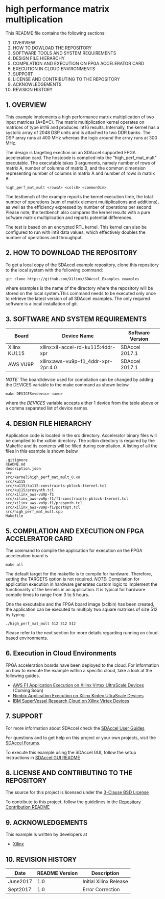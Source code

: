 high performance matrix multiplication
======================

This README file contains the following sections:

1. OVERVIEW
2. HOW TO DOWLOAD THE REPOSITORY
3. SOFTWARE TOOLS AND SYSTEM REQUIREMENTS
4. DESIGN FILE HIERARCHY
5. COMPILATION AND EXECUTION ON FPGA ACCELERATOR CARD
6. EXECUTION IN CLOUD ENVIRONMENTS
7. SUPPORT
8. LICENSE AND CONTRIBUTING TO THE REPOSITORY
9. ACKNOWLEDGEMENTS
10. REVISION HISTORY


## 1. OVERVIEW

This example implements a high performance matrix multiplication of
two input matrices (A*B=C). The matrix multiplication kernel operates
on matrices of type int16 and produces int16 results. Internally, the
kernel has a systolic array of 2048 DSP units and is attached to two
DDR banks. The DSP array runs at 400 MHz whereas the logic around the
array runs at 300 MHz.

The design is targeting exection on an SDAccel supported FPGA
acceleration card. The hostcode is compiled into the
"high_perf_mat_mult" executable. The executable takes 3 arguments,
namely number of rows of matrix A, number of columns of matrix B, and
the common dimension representing number of columns in matrix A and
number of rows in matrix B.

```
high_perf_mat_mult <rowsA> <colsB> <commonDim>
```

The testbench of the example reports the kernel execution time, the
total number of operations (sum of matrix element multiplications and
additions), as well as the efficiency expressed by number of
operations per second. Please note, the testbench also compares the
kernel results with a pure sofware matrix multiplication and reports
potential differences.

The test is based on an encrypted RTL kernel. This kernel can also be
configured to run with int8 data values, which effectively doubles the
number of operations and throughput.


## 2. HOW TO DOWNLOAD THE REPOSITORY
To get a local copy of the SDAccel example repository, clone this repository to the local system with the following command:
```
git clone https://github.com/Xilinx/SDAccel_Examples examples
```
where examples is the name of the directory where the repository will be stored on the local system.This command needs to be executed only once to retrieve the latest version of all SDAccel examples. The only required software is a local installation of git.

## 3. SOFTWARE AND SYSTEM REQUIREMENTS
Board | Device Name | Software Version
------|-------------|-----------------
Xilinx KU115|xilinx:xil-accel-rd-ku115:4ddr-xpr|SDAccel 2017.1
AWS VU9P|xilinx:aws-vu9p-f1_4ddr-xpr-2pr:4.0|SDAccel 2017.1


*NOTE:* The board/device used for compilation can be changed by adding the DEVICES variable to the make command as shown below
```
make DEVICES=<device name>
```
where the *DEVICES* variable accepts either 1 device from the table above or a comma separated list of device names.

## 4. DESIGN FILE HIERARCHY
Application code is located in the src directory. Accelerator binary files will be compiled to the xclbin directory. The xclbin directory is required by the Makefile and its contents will be filled during compilation. A listing of all the files in this example is shown below

```
.gitignore
README.md
description.json
src
src/kernelShigh_perf_mat_mult_0.xo
src/ku115
src/ku115/ku115-constraints-pblock-1kernel.tcl
src/ku115/presynth.tcl
src/xilinx_aws-vu9p-f1
src/xilinx_aws-vu9p-f1/f1-constraints-pblock-1kernel.tcl
src/xilinx_aws-vu9p-f1/presynth.tcl
src/xilinx_aws-vu9p-f1/postopt.tcl
src/high_perf_mat_mult.cpp
Makefile
```

## 5. COMPILATION AND EXECUTION ON FPGA ACCELERATOR CARD

The command to compile the application for execution on the FPGA acceleration board is
```
make all
```
The default target for the makefile is to compile for hardware. Therefore, setting the TARGETS option is not required.
*NOTE:* Compilation for application execution in hardware generates custom logic to implement the functionality of the kernels in an application.
It is typical for hardware compile times to range from 3 to 5 hours.

One the executable and the FPGA board image (xclbin) has been created, the application can be executed to multiply two square matrixes of size 512 by typing 
```
./high_perf_mat_mult 512 512 512
```
Please refer to the next section for more details regarding running on cloud based environments.

## 6. Execution in Cloud Environments
FPGA acceleration boards have been deployed to the cloud. For information on how to execute the example within a specific cloud, take a look at the following guides.
* [AWS F1 Application Execution on Xilinx Virtex UltraScale Devices] (Coming Soon)
* [Nimbix Application Execution on Xilinx Kintex UltraScale Devices]
* [IBM SuperVessel Research Cloud on Xilinx Virtex Devices]


## 7. SUPPORT
For more information about SDAccel check the [SDAccel User Guides][]

For questions and to get help on this project or your own projects, visit the [SDAccel Forums][].

To execute this example using the SDAccel GUI, follow the setup instructions in [SDAccel GUI README][]


## 8. LICENSE AND CONTRIBUTING TO THE REPOSITORY
The source for this project is licensed under the [3-Clause BSD License][]

To contribute to this project, follow the guidelines in the [Repository Contribution README][]

## 9. ACKNOWLEDGEMENTS
This example is written by developers at
- [Xilinx](http://www.xilinx.com)

## 10. REVISION HISTORY
Date | README Version | Description
-----|----------------|------------
June2017|1.0|Initial Xilinx Release
Sept2017|1.0|Error Correction

[3-Clause BSD License]: ../../LICENSE.txt
[SDAccel Forums]: https://forums.xilinx.com/t5/SDAccel/bd-p/SDx
[SDAccel User Guides]: http://www.xilinx.com/support/documentation-navigation/development-tools/software-development/sdaccel.html?resultsTablePreSelect=documenttype:SeeAll#documentation
[Nimbix Getting Started Guide]: http://www.xilinx.com/support/documentation/sw_manuals/xilinx2016_2/ug1240-sdaccel-nimbix-getting-started.pdf
[Walkthrough Video]: http://bcove.me/6pp0o482
[Nimbix Application Submission README]: ../../utility/nimbix/README.md
[Repository Contribution README]: ../../CONTRIBUTING.md
[SDaccel GUI README]: ../../GUIREADME.md
[AWS F1 Application Execution on Xilinx Virtex UltraScale Devices]: ../../README.md
[Nimbix Application Execution on Xilinx Kintex UltraScale Devices]: ../../utility/nimbix/README.md
[IBM SuperVessel Research Cloud on Xilinx Virtex Devices]: http://bcove.me/6pp0o482
